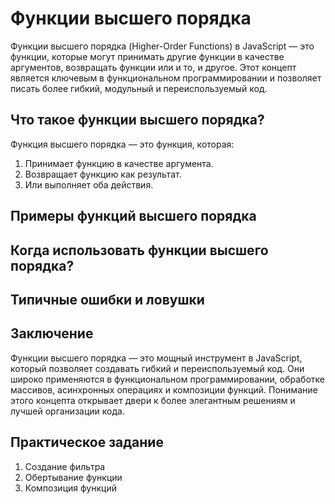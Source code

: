 # Функции высшего порядка

Функции высшего порядка (Higher-Order Functions) в JavaScript — это функции, которые могут принимать другие функции в
качестве аргументов, возвращать функции или и то, и другое. Этот концепт является ключевым в функциональном
программировании и позволяет писать более гибкий, модульный и переиспользуемый код.

## Что такое функции высшего порядка?

Функция высшего порядка — это функция, которая:

1. Принимает функцию в качестве аргумента.
2. Возвращает функцию как результат.
3. Или выполняет оба действия.

## Примеры функций высшего порядка

## Когда использовать функции высшего порядка?

## Типичные ошибки и ловушки

## Заключение

Функции высшего порядка — это мощный инструмент в JavaScript, который позволяет создавать гибкий и переиспользуемый код.
Они широко применяются в функциональном программировании, обработке массивов, асинхронных операциях и композиции
функций.
Понимание этого концепта открывает двери к более элегантным решениям и лучшей организации кода.

## Практическое задание

1. Создание фильтра
2. Обертывание функции
3. Композиция функций